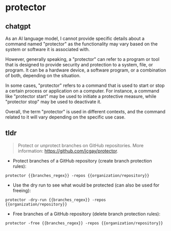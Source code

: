 # protector 
## chatgpt 
As an AI language model, I cannot provide specific details about a command named "protector" as the functionality may vary based on the system or software it is associated with. 

However, generally speaking, a "protector" can refer to a program or tool that is designed to provide security and protection to a system, file, or program. It can be a hardware device, a software program, or a combination of both, depending on the situation.

In some cases, "protector" refers to a command that is used to start or stop a certain process or application on a computer. For instance, a command like "protector start" may be used to initiate a protective measure, while "protector stop" may be used to deactivate it.

Overall, the term "protector" is used in different contexts, and the command related to it will vary depending on the specific use case. 

## tldr 
 
> Protect or unprotect branches on GitHub repositories.
> More information: <https://github.com/jcgay/protector>.

- Protect branches of a GitHub repository (create branch protection rules):

`protector {{branches_regex}} -repos {{organization/repository}}`

- Use the dry run to see what would be protected (can also be used for freeing):

`protector -dry-run {{branches_regex}} -repos {{organization/repository}}`

- Free branches of a GitHub repository (delete branch protection rules):

`protector -free {{branches_regex}} -repos {{organization/repository}}`
